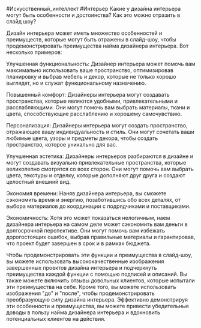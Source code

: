 #Искусственный_интеллект #Интерьер
Какие у дизайна интерьера могут быть особенности и достоинства?
Как это можно отразить в слайд шоу?

Дизайн интерьера может иметь множество особенностей и преимуществ, которые могут быть отражены в слайд-шоу, чтобы продемонстрировать преимущества найма дизайнера интерьера. Вот несколько примеров:

Улучшенная функциональность: Дизайнер интерьера может помочь вам максимально использовать ваше пространство, оптимизировав планировку и выбрав мебель и декор, которые не только хорошо выглядят, но и служат функциональному назначению.

Повышенный комфорт: Дизайнеры интерьера могут создавать пространства, которые являются удобными, привлекательными и расслабляющими. Они могут помочь вам выбрать материалы, ткани и цвета, способствующие расслаблению и хорошему самочувствию.

Персонализация: Дизайнеры интерьера могут создать пространство, отражающее вашу индивидуальность и стиль. Они могут сочетать ваши любимые цвета, узоры и предметы декора, чтобы создать пространство, которое уникально для вас.

Улучшенная эстетика: Дизайнеры интерьеров разбираются в дизайне и могут создавать визуально привлекательные пространства, которые великолепно смотрятся со всех сторон. Они могут помочь вам выбрать цвета, текстуры и отделку, которые дополняют друг друга и создают целостный внешний вид.

Экономия времени: Наняв дизайнера интерьера, вы сможете сэкономить время и энергию, позаботившись обо всех деталях, от выбора материалов до координации с подрядчиками и поставщиками.

Экономичность: Хотя это может показаться нелогичным, наем дизайнера интерьера на самом деле может сэкономить вам деньги в долгосрочной перспективе. Они могут помочь вам избежать дорогостоящих ошибок, выбрав правильные материалы и гарантировав, что проект будет завершен в срок и в рамках бюджета.

Чтобы продемонстрировать эти функции и преимущества в слайд-шоу, вы можете использовать высококачественные изображения завершенных проектов дизайна интерьера и подчеркнуть преимущества каждой функции с помощью подписей и описаний. Вы также можете включить отзывы довольных клиентов, которые испытали эти преимущества на себе. Кроме того, вы можете использовать изображения "до" и "после", чтобы продемонстрировать преобразующую силу дизайна интерьера. Эффективно демонстрируя эти особенности и преимущества, вы можете привести убедительные доводы в пользу найма дизайнера интерьера и вдохновить потенциальных клиентов на действия.